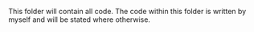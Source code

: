 This folder will contain all code.
The code within this folder is written by myself and will be stated where otherwise.
